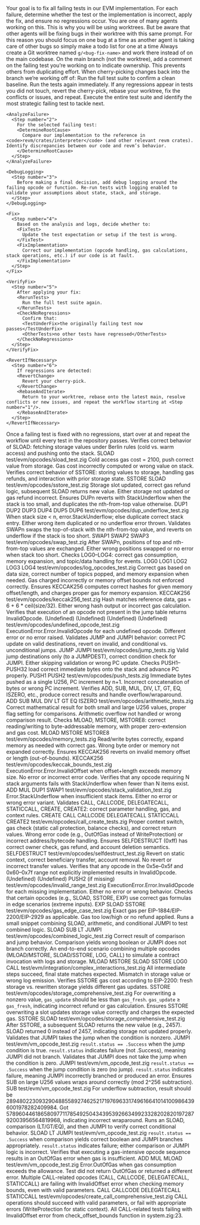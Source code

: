 <Prompt>
  <Introduction>
    Your goal is to fix all failing tests in our EVM implementation. For each failure, determine whether the test or the implementation is incorrect, apply the fix, and ensure no regressions occur.
  </Introduction>
  <MultAgentWarning>
   You are one of many agents working on this. This is why you will be using worktrees. But be aware that other agents will be fixing bugs in their worktree with this same prompt. For this reason you should focus on one bug at a time as another agent is taking care of other bugs so simply make a todo list for one at a time
  </MultAgentWarning>
  <BranchGuidelines>
    <WorkBranch>
      <CreateWorktree>
        Always create a Git worktree named <code>g/&lt;bug-fix-name&gt;</code> and work there instead of on the main codebase.
      </CreateWorktree>
      <CommentOnMain>
        On the main branch (not the worktree), add a comment on the failing test you’re working on to indicate ownership. This prevents others from duplicating effort.
      </CommentOnMain>
      <CherryPickPolicy>
        When cherry-picking changes back into the branch we’re working off of:
        <PreCherryPick>
          Run the full test suite to confirm a clean baseline.
        </PreCherryPick>
        <PostCherryPick>
          Run the tests again immediately. If any regressions appear in tests you did not touch, revert the cherry-pick, rebase your worktree, fix the conflicts or issues, and repeat.
        </PostCherryPick>
      </CherryPickPolicy>
    </WorkBranch>
  </BranchGuidelines>

  <BugFixWorkflow>
    <RunTests>
      <Step number="1">
        Execute the entire test suite and identify the most strategic failing test to tackle next.
      </Step>
    </RunTests>

    <AnalyzeFailure>
      <Step number="2">
        For the selected failing test:
        <DetermineRootCause>
          Compare our implementation to the reference in <code>revm/crates/interpreter</code> (and other relevant revm crates). Identify discrepancies between our code and revm’s behavior.
        </DetermineRootCause>
      </Step>
    </AnalyzeFailure>

    <DebugLogging>
      <Step number="3">
        Before making a final decision, add debug logging around the failing opcode or function. Re-run tests with logging enabled to validate your assumptions about state, stack, and storage.
      </Step>
    </DebugLogging>

    <Fix>
      <Step number="4">
        Based on the analysis and logs, decide whether to:
        <FixTest>
          Update the test expectation or setup if the test is wrong.
        </FixTest>
        <FixImplementation>
          Correct our implementation (opcode handling, gas calculations, stack operations, etc.) if our code is at fault.
        </FixImplementation>
      </Step>
    </Fix>

    <VerifyFix>
      <Step number="5">
        After applying your fix:
        <RerunTests>
          Run the full test suite again.
        </RerunTests>
        <CheckNoRegressions>
          Confirm that:
          <TestUnderFix>the originally failing test now passes</TestUnderFix>
          <OtherTests>no other tests have regressed</OtherTests>
        </CheckNoRegressions>
      </Step>
    </VerifyFix>

    <RevertIfNecessary>
      <Step number="6">
        If regressions are detected:
        <RevertChange>
          Revert your cherry-pick.
        </RevertChange>
        <RebaseAndIterate>
          Return to your worktree, rebase onto the latest main, resolve conflicts or new issues, and repeat the workflow starting at <Step number="1"/>.
        </RebaseAndIterate>
      </Step>
    </RevertIfNecessary>

  </BugFixWorkflow>

  <RepeatUntilAllPass>
    Once a failing test is fixed with no regressions, start over at <RunTests> and repeat the workflow until every test in the repository passes.
  </RepeatUntilAllPass>
</Prompt>
<FailingTests>
  <!--
    EVM source code is located in evm/src
    Test code is located in test/evm
  -->

  <FailingTest name="SLOAD Test" status="pending">
    <Description>
      Verifies correct behavior of SLOAD: fetching storage values under Berlin rules (cold vs. warm access) and pushing onto the stack.
    </Description>
    <Opcodes>
      <Opcode code="0x54">SLOAD</Opcode>
    </Opcodes>
    <TestFile>test/evm/opcodes/sload_test.zig</TestFile>
    <FailureDetails>
      <Expected>
        Cold access gas cost = 2100, push correct value from storage.
      </Expected>
      <Actual>
        Gas cost incorrectly computed or wrong value on stack.
      </Actual>
    </FailureDetails>
  </FailingTest>

  <FailingTest name="SSTORE Test" status="pending">
    <Description>
      Verifies correct behavior of SSTORE: storing values to storage, handling gas refunds, and interaction with prior storage state.
    </Description>
    <Opcodes>
      <Opcode code="0x55">SSTORE</Opcode>
      <Opcode code="0x54">SLOAD</Opcode>
    </Opcodes>
    <TestFile>test/evm/opcodes/sstore_test.zig</TestFile>
    <FailureDetails>
      <Expected>
        Storage slot updated, correct gas refund logic, subsequent SLOAD returns new value.
      </Expected>
      <Actual>
        Either storage not updated or gas refund incorrect.
      </Actual>
    </FailureDetails>
  </FailingTest>

  <FailingTest name="DUP Underflow Test" status="pending">
    <Description>
      Ensures DUPn reverts with StackUnderflow when the stack is too small, and duplicates the nth-from-top value otherwise.
    </Description>
    <Opcodes>
      <Opcode code="0x80">DUP1</Opcode>
      <Opcode code="0x81">DUP2</Opcode>
      <Opcode code="0x82">DUP3</Opcode>
      <Opcode code="0x83">DUP4</Opcode>
      <Opcode code="0x84">DUP5</Opcode>
      <Opcode code="0x85">DUP6</Opcode>
      <!-- Continue up to the maximum DUP opcode used in this test -->
    </Opcodes>
    <TestFile>test/evm/opcodes/dup_underflow_test.zig</TestFile>
    <FailureDetails>
      <Expected>
        When stack size < n, error.StackUnderflow; else duplicate correct stack entry.
      </Expected>
      <Actual>
        Either wrong item duplicated or no underflow error thrown.
      </Actual>
    </FailureDetails>
  </FailingTest>

  <FailingTest name="SWAP Behavior Test" status="pending">
    <Description>
      Validates SWAPn swaps the top-of-stack with the nth-from-top value, and reverts on underflow if the stack is too short.
    </Description>
    <Opcodes>
      <Opcode code="0x90">SWAP1</Opcode>
      <Opcode code="0x91">SWAP2</Opcode>
      <Opcode code="0x92">SWAP3</Opcode>
      <!-- Continue for all SWAP variants tested -->
    </Opcodes>
    <TestFile>test/evm/opcodes/swap_test.zig</TestFile>
    <FailureDetails>
      <Expected>
        After SWAPn, positions of top and nth-from-top values are exchanged.
      </Expected>
      <Actual>
        Either wrong positions swapped or no error when stack too short.
      </Actual>
    </FailureDetails>
  </FailingTest>

  <FailingTest name="LOG Opcodes Test" status="pending">
    <Description>
      Checks LOG0–LOG4: correct gas consumption, memory expansion, and topic/data handling for events.
    </Description>
    <Opcodes>
      <Opcode code="0xa0">LOG0</Opcode>
      <Opcode code="0xa1">LOG1</Opcode>
      <Opcode code="0xa2">LOG2</Opcode>
      <Opcode code="0xa3">LOG3</Opcode>
      <Opcode code="0xa4">LOG4</Opcode>
    </Opcodes>
    <TestFile>test/evm/opcodes/log_opcodes_test.zig</TestFile>
    <FailureDetails>
      <Expected>
        Correct gas based on data size, correct number of topics popped, and memory expansion when needed.
      </Expected>
      <Actual>
        Gas charged incorrectly or memory offset bounds not enforced correctly.
      </Actual>
    </FailureDetails>
  </FailingTest>

  <FailingTest name="KECCAK256 Test" status="pending">
    <Description>
      Ensures KECCAK256 computes correct hashes for given memory offset/length, and charges proper gas for memory expansion.
    </Description>
    <Opcodes>
      <Opcode code="0x20">KECCAK256</Opcode>
    </Opcodes>
    <TestFile>test/evm/opcodes/keccak256_test.zig</TestFile>
    <FailureDetails>
      <Expected>
        Hash matches reference data, gas = 6 + 6 * ceil(size/32).
      </Expected>
      <Actual>
        Either wrong hash output or incorrect gas calculation.
      </Actual>
    </FailureDetails>
  </FailingTest>

  <FailingTest name="Undefined Opcode Error Test" status="pending">
    <Description>
      Verifies that execution of an opcode not present in the jump table returns InvalidOpcode.
    </Description>
    <Opcodes>
      <Opcode code="0x21">(Undefined)</Opcode>
      <Opcode code="0x22">(Undefined)</Opcode>
      <Opcode code="0x23">(Undefined)</Opcode>
      <Opcode code="0x24">(Undefined)</Opcode>
      <!-- Include all undefined opcodes tested -->
    </Opcodes>
    <TestFile>test/evm/opcodes/undefined_opcode_test.zig</TestFile>
    <FailureDetails>
      <Expected>
        ExecutionError.Error.InvalidOpcode for each undefined opcode.
      </Expected>
      <Actual>
        Different error or no error raised.
      </Actual>
    </FailureDetails>
  </FailingTest>

  <FailingTest name="Jump and JUMPI Tests" status="pending">
    <Description>
      Validates JUMP and JUMPI behavior: correct PC update on valid destinations, revert on invalid, and conditional vs. unconditional jumps.
    </Description>
    <Opcodes>
      <Opcode code="0x56">JUMP</Opcode>
      <Opcode code="0x57">JUMPI</Opcode>
    </Opcodes>
    <TestFile>test/evm/opcodes/jump_tests.zig</TestFile>
    <FailureDetails>
      <Expected>
        Valid jump destinations only (to a JUMPDEST), correct condition check for JUMPI.
      </Expected>
      <Actual>
        Either skipping validation or wrong PC update.
      </Actual>
    </FailureDetails>
  </FailingTest>

  <FailingTest name="Pushn Instruction Tests" status="pending">
    <Description>
      Checks PUSH1–PUSH32 load correct immediate bytes onto the stack and advance PC properly.
    </Description>
    <Opcodes>
      <Opcode code="0x60">PUSH1</Opcode>
      <Opcode code="0x61">PUSH2</Opcode>
      <!-- Continue up to PUSH32 as used in these tests -->
    </Opcodes>
    <TestFile>test/evm/opcodes/push_tests.zig</TestFile>
    <FailureDetails>
      <Expected>
        Immediate bytes pushed as a single U256, PC increment by n+1.
      </Expected>
      <Actual>
        Incorrect concatenation of bytes or wrong PC increment.
      </Actual>
    </FailureDetails>
  </FailingTest>

  <FailingTest name="Arithmetic and Comparison Tests" status="pending">
    <Description>
      Verifies ADD, SUB, MUL, DIV, LT, GT, EQ, ISZERO, etc., produce correct results and handle overflow/wraparound.
    </Description>
    <Opcodes>
      <Opcode code="0x01">ADD</Opcode>
      <Opcode code="0x03">SUB</Opcode>
      <Opcode code="0x02">MUL</Opcode>
      <Opcode code="0x04">DIV</Opcode>
      <Opcode code="0x10">LT</Opcode>
      <Opcode code="0x11">GT</Opcode>
      <Opcode code="0x14">EQ</Opcode>
      <Opcode code="0x15">ISZERO</Opcode>
      <!-- Include any other arithmetic/comparison opcodes in these tests -->
    </Opcodes>
    <TestFile>test/evm/opcodes/arithmetic_tests.zig</TestFile>
    <FailureDetails>
      <Expected>
        Correct mathematical result for both small and large U256 values, proper flag setting for comparisons.
      </Expected>
      <Actual>
        Arithmetic overflow not handled or wrong comparison result.
      </Actual>
    </FailureDetails>
  </FailingTest>

  <FailingTest name="Memory Load/Store Tests" status="pending">
    <Description>
      Checks MLOAD, MSTORE, MSTORE8: correct reading/writing to byte-addressable memory, with proper zero-extension and gas cost.
    </Description>
    <Opcodes>
      <Opcode code="0x51">MLOAD</Opcode>
      <Opcode code="0x52">MSTORE</Opcode>
      <Opcode code="0x53">MSTORE8</Opcode>
    </Opcodes>
    <TestFile>test/evm/opcodes/memory_tests.zig</TestFile>
    <FailureDetails>
      <Expected>
        Read/write bytes correctly, expand memory as needed with correct gas.
      </Expected>
      <Actual>
        Wrong byte order or memory not expanded correctly.
      </Actual>
    </FailureDetails>
  </FailingTest>

  <FailingTest name="SHA3/KECCAK Memory Offset Bound Test" status="pending">
    <Description>
      Ensures KECCAK256 reverts on invalid memory offset or length (out-of-bounds).
    </Description>
    <Opcodes>
      <Opcode code="0x20">KECCAK256</Opcode>
    </Opcodes>
    <TestFile>test/evm/opcodes/keccak_bounds_test.zig</TestFile>
    <FailureDetails>
      <Expected>
        ExecutionError.Error.InvalidOffset when offset+length exceeds memory size.
      </Expected>
      <Actual>
        No error or incorrect error code.
      </Actual>
    </FailureDetails>
  </FailingTest>

  <FailingTest name="Stack Validation Comprehensive Test" status="pending">
    <Description>
      Verifies that any opcode requiring N stack arguments fails with StackUnderflow when fewer than N items exist.
    </Description>
    <Opcodes>
      <!-- Sample of opcodes covering various required stack sizes -->
      <Opcode code="0x01">ADD</Opcode>
      <Opcode code="0x02">MUL</Opcode>
      <Opcode code="0x80">DUP1</Opcode>
      <Opcode code="0x90">SWAP1</Opcode>
      <!-- etc. -->
    </Opcodes>
    <TestFile>test/evm/opcodes/stack_validation_test.zig</TestFile>
    <FailureDetails>
      <Expected>
        Error.StackUnderflow when insufficient stack items.
      </Expected>
      <Actual>
        Either no error or wrong error variant.
      </Actual>
    </FailureDetails>
  </FailingTest>

  <FailingTest name="Call and Create Opcode Tests" status="pending">
    <Description>
      Validates CALL, CALLCODE, DELEGATECALL, STATICCALL, CREATE, CREATE2: correct parameter handling, gas, and context rules.
    </Description>
    <Opcodes>
      <Opcode code="0xf0">CREATE</Opcode>
      <Opcode code="0xf1">CALL</Opcode>
      <Opcode code="0xf2">CALLCODE</Opcode>
      <Opcode code="0xf4">DELEGATECALL</Opcode>
      <Opcode code="0xfa">STATICCALL</Opcode>
      <Opcode code="0xf5">CREATE2</Opcode>
    </Opcodes>
    <TestFile>test/evm/opcodes/call_create_tests.zig</TestFile>
    <FailureDetails>
      <Expected>
        Proper context switch, gas check (static call protection, balance checks), and correct return values.
      </Expected>
      <Actual>
        Wrong error code (e.g., OutOfGas instead of WriteProtection) or incorrect address/bytecode handling.
      </Actual>
    </FailureDetails>
  </FailingTest>

  <FailingTest name="Selfdestruct Opcode Test" status="pending">
    <Description>
      Ensures SELFDESTRUCT (0xff) has correct owner check, gas refund, and account deletion semantics.
    </Description>
    <Opcodes>
      <Opcode code="0xff">SELFDESTRUCT</Opcode>
    </Opcodes>
    <TestFile>test/evm/opcodes/selfdestruct_test.zig</TestFile>
    <FailureDetails>
      <Expected>
        Revert on static context, correct beneficiary transfer, account removal.
      </Expected>
      <Actual>
        No revert or incorrect transfer values.
      </Actual>
    </FailureDetails>
  </FailingTest>

  <FailingTest name="Invalid Opcode Range Test" status="pending">
    <Description>
      Verifies that any opcode in the 0x5e–0x5f and 0x60–0x7f range not explicitly implemented results in InvalidOpcode.
    </Description>
    <Opcodes>
      <Opcode code="0x5e">(Undefined)</Opcode>
      <Opcode code="0x5f">(Undefined)</Opcode>
      <Opcode code="0x61">PUSH2 (if missing)</Opcode>
      <!-- List all in-range opcodes tested -->
    </Opcodes>
    <TestFile>test/evm/opcodes/invalid_range_test.zig</TestFile>
    <FailureDetails>
      <Expected>
        ExecutionError.Error.InvalidOpcode for each missing implementation.
      </Expected>
      <Actual>
        Either no error or wrong behavior.
      </Actual>
    </FailureDetails>
  </FailingTest>

  <FailingTest name="Gas Calculation Edge Case Test" status="pending">
    <Description>
      Checks that certain opcodes (e.g., SLOAD, SSTORE, EXP) use correct gas formulas in edge scenarios (extreme inputs).
    </Description>
    <Opcodes>
      <Opcode code="0x0b">EXP</Opcode>
      <Opcode code="0x54">SLOAD</Opcode>
      <Opcode code="0x55">SSTORE</Opcode>
      <!-- Any others with special gas rules -->
    </Opcodes>
    <TestFile>test/evm/opcodes/gas_edge_case_test.zig</TestFile>
    <FailureDetails>
      <Expected>
        Exact gas per EIP-1884/EIP-2200/EIP-2929 as applicable.
      </Expected>
      <Actual>
        Gas too low/high or no refund applied.
      </Actual>
    </FailureDetails>
  </FailingTest>

  <FailingTest name="Logic and Comparison Integration Test" status="pending">
    <Description>
      Runs a small snippet combining SLOAD, arithmetic, and conditional JUMPI to test combined logic.
    </Description>
    <Opcodes>
      <Opcode code="0x54">SLOAD</Opcode>
      <Opcode code="0x03">SUB</Opcode>
      <Opcode code="0x10">LT</Opcode>
      <Opcode code="0x57">JUMPI</Opcode>
    </Opcodes>
    <TestFile>test/evm/opcodes/combined_logic_test.zig</TestFile>
    <FailureDetails>
      <Expected>
        Correct result of comparison and jump behavior.
      </Expected>
      <Actual>
        Comparison yields wrong boolean or JUMPI does not branch correctly.
      </Actual>
    </FailureDetails>
  </FailingTest>

  <FailingTest name="Integration: Complex Interaction Test" status="pending">
    <Description>
      An end-to-end scenario combining multiple opcodes (MLOAD/MSTORE, SLOAD/SSTORE, LOG, CALL) to simulate a contract invocation with logs and storage.
    </Description>
    <Opcodes>
      <Opcode code="0x51">MLOAD</Opcode>
      <Opcode code="0x52">MSTORE</Opcode>
      <Opcode code="0x54">SLOAD</Opcode>
      <Opcode code="0x55">SSTORE</Opcode>
      <Opcode code="0xa0">LOG0</Opcode>
      <Opcode code="0xf1">CALL</Opcode>
    </Opcodes>
    <TestFile>test/evm/integration/complex_interactions_test.zig</TestFile>
    <FailureDetails>
      <Expected>
        All intermediate steps succeed, final state matches expected.
      </Expected>
      <Actual>
        Mismatch in storage value or wrong log emission.
      </Actual>
    </FailureDetails>
  </FailingTest>

  <FailingTest name="Storage Comprehensive Test: EIP-2200 gas cost scenarios" status="pending">
    <Description>
      Verifies SSTORE gas cost according to EIP-2200: fresh storage vs. rewritten storage yields different gas updates.
    </Description>
    <Opcodes>
      <Opcode code="0x55">SSTORE</Opcode>
    </Opcodes>
    <TestFile>test/evm/opcodes/storage_comprehensive_test.zig</TestFile>
    <FailureDetails>
      <Expected>
        For overwriting a nonzero value, <code>gas_update</code> should be less than <code>gas_fresh</code>.
      </Expected>
      <Actual>
        <code>gas_update</code> ≥ <code>gas_fresh</code>, indicating incorrect refund or gas calculation.
      </Actual>
    </FailureDetails>
  </FailingTest>

  <FailingTest name="Storage Comprehensive Test: Overwriting values" status="pending">
    <Description>
      Ensures SSTORE overwriting a slot updates storage value correctly and charges the expected gas.
    </Description>
    <Opcodes>
      <Opcode code="0x55">SSTORE</Opcode>
      <Opcode code="0x54">SLOAD</Opcode>
    </Opcodes>
    <TestFile>test/evm/opcodes/storage_comprehensive_test.zig</TestFile>
    <FailureDetails>
      <Expected>
        After SSTORE, a subsequent SLOAD returns the new value (e.g., 2457).
      </Expected>
      <Actual>
        SLOAD returned 0 instead of 2457, indicating storage not updated properly.
      </Actual>
    </FailureDetails>
  </FailingTest>

  <FailingTest name="VM Opcode Test: JUMPI conditional jump taken" status="pending">
    <Description>
      Validates that JUMPI takes the jump when the condition is nonzero.
    </Description>
    <Opcodes>
      <Opcode code="0x57">JUMPI</Opcode>
    </Opcodes>
    <TestFile>test/evm/vm_opcode_test.zig</TestFile>
    <FailureDetails>
      <Expected>
        <code>result.status == .Success</code> when the jump condition is true.
      </Expected>
      <Actual>
        <code>result.status</code> indicates failure (not .Success), meaning JUMPI did not branch.
      </Actual>
    </FailureDetails>
  </FailingTest>

  <FailingTest name="VM Opcode Test: JUMPI conditional jump not taken" status="pending">
    <Description>
      Validates that JUMPI does not take the jump when the condition is zero.
    </Description>
    <Opcodes>
      <Opcode code="0x57">JUMPI</Opcode>
    </Opcodes>
    <TestFile>test/evm/vm_opcode_test.zig</TestFile>
    <FailureDetails>
      <Expected>
        <code>result.status == .Success</code> when the jump condition is zero (no jump).
      </Expected>
      <Actual>
        <code>result.status</code> indicates failure, meaning JUMPI incorrectly branched or produced an error.
      </Actual>
    </FailureDetails>
  </FailingTest>

  <FailingTest name="VM Opcode Test: SUB large numbers" status="pending">
    <Description>
      Ensures SUB on large U256 values wraps around correctly (mod 2^256 subtraction).
    </Description>
    <Opcodes>
      <Opcode code="0x03">SUB</Opcode>
    </Opcodes>
    <TestFile>test/evm/vm_opcode_test.zig</TestFile>
    <FailureDetails>
      <Expected>
        For underflow subtraction, result should be 
        28948022309329048855892746252171976963317496166410141009864396001978282409984.
      </Expected>
      <Actual>
        Got 
        57896044618658097711785492504343953926634992332820282019728792003956564819968,
        indicating incorrect wraparound.
      </Actual>
    </FailureDetails>
  </FailingTest>

  <FailingTest name="VM Opcode Test: Conditional logic with comparison" status="pending">
    <Description>
      Runs an SLOAD, comparison (LT/GT/EQ), and then JUMPI to verify correct conditional behavior.
    </Description>
    <Opcodes>
      <Opcode code="0x54">SLOAD</Opcode>
      <Opcode code="0x10">LT</Opcode>
      <Opcode code="0x57">JUMPI</Opcode>
    </Opcodes>
    <TestFile>test/evm/vm_opcode_test.zig</TestFile>
    <FailureDetails>
      <Expected>
        <code>result.status == .Success</code> when comparison yields correct boolean and JUMPI branches appropriately.
      </Expected>
      <Actual>
        <code>result.status</code> indicates failure; either comparison or JUMPI logic is incorrect.
      </Actual>
    </FailureDetails>
  </FailingTest>

  <FailingTest name="VM Opcode Test: Out of gas" status="pending">
    <Description>
      Verifies that executing a gas-intensive opcode sequence results in an OutOfGas error when gas is insufficient.
    </Description>
    <Opcodes>
      <!-- The specific opcodes depend on the test scenario; typically a loop of arithmetic or memory ops -->
      <Opcode code="0x01">ADD</Opcode>
      <Opcode code="0x02">MUL</Opcode>
      <Opcode code="0x51">MLOAD</Opcode>
      <!-- etc. -->
    </Opcodes>
    <TestFile>test/evm/vm_opcode_test.zig</TestFile>
    <FailureDetails>
      <Expected>
        Error.OutOfGas when gas consumption exceeds the allowance.
      </Expected>
      <Actual>
        Test did not return OutOfGas or returned a different error.
      </Actual>
    </FailureDetails>
  </FailingTest>

  <FailingTest name="CALL InvalidOffset Test" status="pending">
    <Description>
      Multiple CALL-related opcodes (CALL, CALLCODE, DELEGATECALL, STATICCALL) are failing with InvalidOffset error when checking memory bounds, even with valid parameters.
    </Description>
    <Opcodes>
      <Opcode code="0xF1">CALL</Opcode>
      <Opcode code="0xF2">CALLCODE</Opcode>
      <Opcode code="0xF4">DELEGATECALL</Opcode>
      <Opcode code="0xFA">STATICCALL</Opcode>
    </Opcodes>
    <TestFile>test/evm/opcodes/create_call_comprehensive_test.zig</TestFile>
    <FailureDetails>
      <Expected>
        CALL operations should succeed with valid parameters, or fail with appropriate errors (WriteProtection for static context).
      </Expected>
      <Actual>
        All CALL-related tests failing with InvalidOffset error from check_offset_bounds function in system.zig:23.
      </Actual>
    </FailureDetails>
  </FailingTest>

</FailingTests>
